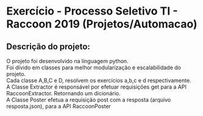 # Exercício - Processo Seletivo TI - Raccoon 2019 (Projetos/Automacao)

## Descrição do projeto:
O projeto foi desenvolvido na linguagem python.<br/>
Foi dívido em classes para melhor modularização e escalabilidade do projeto.<br/>
Cada classe A,B,C e D, resolvem os exercícios a,b,c e d respectivamente.<br/>
A Classe Extractor é responsável por efetuar requisições get para a API  RaccoonExtractor. Retornando um dicionário.<br/>
A Classe Poster efetua a requisição post com a resposta (arquivo resposta.json), para a API RaccoonPoster<br/>
